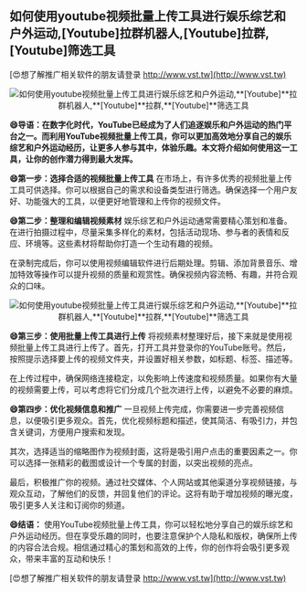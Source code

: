 ## **如何使用youtube视频批量上传工具进行娱乐综艺和户外运动,**[Youtube]**拉群机器人,**[Youtube]**拉群,**[Youtube]**筛选工具**

[😍想了解推广相关软件的朋友请登录 http://www.vst.tw](http://www.vst.tw)

 <center><img src="https://vst.tw/MP4/tuiguang/png/5.png" alt="如何使用youtube视频批量上传工具进行娱乐综艺和户外运动,**[Youtube]**拉群机器人,**[Youtube]**拉群,**[Youtube]**筛选工具"></center>

**😄导语：在数字化时代，YouTube已经成为了人们追逐娱乐和户外运动的热门平台之一。而利用YouTube视频批量上传工具，你可以更加高效地分享自己的娱乐综艺和户外运动经历，让更多人参与其中，体验乐趣。本文将介绍如何使用这一工具，让你的创作潜力得到最大发挥。**

**😄第一步：选择合适的视频批量上传工具**
在市场上，有许多优秀的视频批量上传工具可供选择。你可以根据自己的需求和设备类型进行筛选。确保选择一个用户友好、功能强大的工具，以便更好地管理和上传你的视频文件。

**😄第二步：整理和编辑视频素材**
娱乐综艺和户外运动通常需要精心策划和准备。在进行拍摄过程中，尽量采集多样化的素材，包括活动现场、参与者的表情和反应、环境等。这些素材将帮助你打造一个生动有趣的视频。

在录制完成后，你可以使用视频编辑软件进行后期处理。剪辑、添加背景音乐、增加特效等操作可以提升视频的质量和观赏性。确保视频内容流畅、有趣，并符合观众的口味。

 <center><img src="https://vst.tw/MP4/tuiguang/png/0.png" alt="如何使用youtube视频批量上传工具进行娱乐综艺和户外运动,**[Youtube]**拉群机器人,**[Youtube]**拉群,**[Youtube]**筛选工具"></center>

**😄第三步：使用批量上传工具进行上传**
将视频素材整理好后，接下来就是使用视频批量上传工具进行上传了。首先，打开工具并登录你的YouTube账号。然后，按照提示选择要上传的视频文件夹，并设置好相关参数，如标题、标签、描述等。

在上传过程中，确保网络连接稳定，以免影响上传速度和视频质量。如果你有大量的视频需要上传，可以考虑将它们分成几个批次进行上传，以避免不必要的麻烦。

**😄第四步：优化视频信息和推广**
一旦视频上传完成，你需要进一步完善视频信息，以便吸引更多观众。首先，优化视频标题和描述，使其简洁、有吸引力，并包含关键词，方便用户搜索和发现。

其次，选择适当的缩略图作为视频封面，这将是吸引用户点击的重要因素之一。你可以选择一张精彩的截图或设计一个专属的封面，以突出视频的亮点。

最后，积极推广你的视频。通过社交媒体、个人网站或其他渠道分享视频链接，与观众互动，了解他们的反馈，并回复他们的评论。这将有助于增加视频的曝光度，吸引更多人关注和订阅你的频道。

**😄结语：**
使用YouTube视频批量上传工具，你可以轻松地分享自己的娱乐综艺和户外运动经历。但在享受乐趣的同时，也要注意保护个人隐私和版权，确保所上传的内容合法合规。相信通过精心的策划和高效的上传，你的创作将会吸引更多观众，带来丰富的互动和快乐！

[😍想了解推广相关软件的朋友请登录 http://www.vst.tw](http://www.vst.tw)




